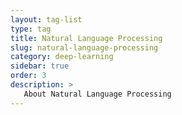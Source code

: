 ```yaml
---
layout: tag-list
type: tag
title: Natural Language Processing
slug: natural-language-processing
category: deep-learning
sidebar: true
order: 3
description: >
   About Natural Language Processing
---
```

